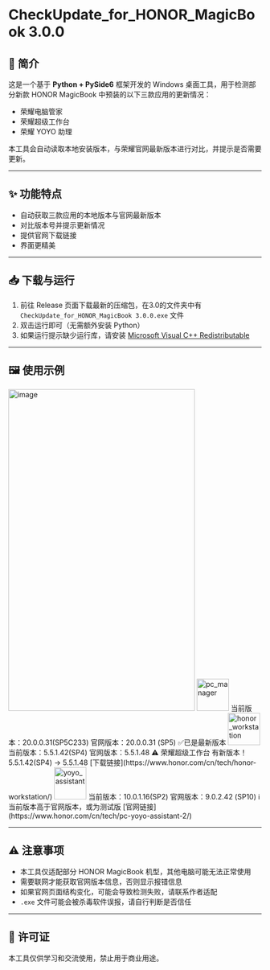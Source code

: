 # CheckUpdate_for_HONOR_MagicBook 3.0.0

## 📌 简介
这是一个基于 **Python + PySide6** 框架开发的 Windows 桌面工具，用于检测部分新款 HONOR MagicBook 中预装的以下三款应用的更新情况：
- 荣耀电脑管家
- 荣耀超级工作台
- 荣耀 YOYO 助理

本工具会自动读取本地安装版本，与荣耀官网最新版本进行对比，并提示是否需要更新。

---

## ✨ 功能特点
- 自动获取三款应用的本地版本与官网最新版本
- 对比版本号并提示更新情况
- 提供官网下载链接
- 界面更精美

---

## 📥 下载与运行
1. 前往 Release 页面下载最新的压缩包，在3.0的文件夹中有 `CheckUpdate_for_HONOR_MagicBook 3.0.0.exe` 文件
2. 双击运行即可（无需额外安装 Python）
3. 如果运行提示缺少运行库，请安装 [Microsoft Visual C++ Redistributable](https://learn.microsoft.com/zh-cn/cpp/windows/latest-supported-vc-redist)

---

## 🖼 使用示例
<img width="371" height="639.5" alt="image" src="https://github.com/user-attachments/assets/67a7cf52-466d-4747-bed5-4962e413356f" />  

<img width="64" height="64" alt="pc_manager" src="https://github.com/user-attachments/assets/10ee0a39-c3e8-4c9e-b431-a4ab9dfadafb" />  
当前版本：20.0.0.31(SP5C233)  
官网版本：20.0.0.31 (SP5)  
✅已是最新版本  

<img width="64" height="64" alt="honor_workstation" src="https://github.com/user-attachments/assets/c818ea1d-6e99-4ff4-b9ad-49c8978c7f55" />  
当前版本：5.5.1.42(SP4)  
官网版本：5.5.1.48  
⚠️ 荣耀超级工作台 有新版本！ 5.5.1.42(SP4) -> 5.5.1.48  
[下载链接](https://www.honor.com/cn/tech/honor-workstation/)  

<img width="64" height="64" alt="yoyo_assistant" src="https://github.com/user-attachments/assets/602c3da6-2e92-4f74-a049-27fd262cb91e" />  
当前版本：10.0.1.16(SP2)   
官网版本：9.0.2.42 (SP10)  
ℹ️当前版本高于官网版本，或为测试版  
[官网链接](https://www.honor.com/cn/tech/pc-yoyo-assistant-2/)  

---

## ⚠️ 注意事项
- 本工具仅适配部分 HONOR MagicBook 机型，其他电脑可能无法正常使用
- 需要联网才能获取官网版本信息，否则显示报错信息
- 如果官网页面结构变化，可能会导致检测失败，请联系作者适配
- `.exe` 文件可能会被杀毒软件误报，请自行判断是否信任

---

## 📄 许可证
本工具仅供学习和交流使用，禁止用于商业用途。
